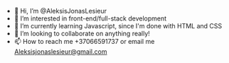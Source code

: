 - 👋 Hi, I’m @AleksisJonasLesieur
- 👀 I’m interested in front-end/full-stack development
- 🌱 I’m currently learning Javascript, since I'm done with HTML and CSS
- 💞️ I’m looking to collaborate on anything really!
- 📫 How to reach me +37066591737 or email me Aleksisjonaslesieur@gmail.com

<!---
AleksisJonasLesieur/AleksisJonasLesieur is a ✨ special ✨ repository because its `README.md` (this file) appears on your GitHub profile.
You can click the Preview link to take a look at your changes.
--->
